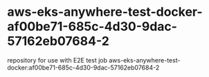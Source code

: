 # aws-eks-anywhere-test-docker-af00be71-685c-4d30-9dac-57162eb07684-2
repository for use with E2E test job aws-eks-anywhere-test-docker:af00be71-685c-4d30-9dac-57162eb07684-2
